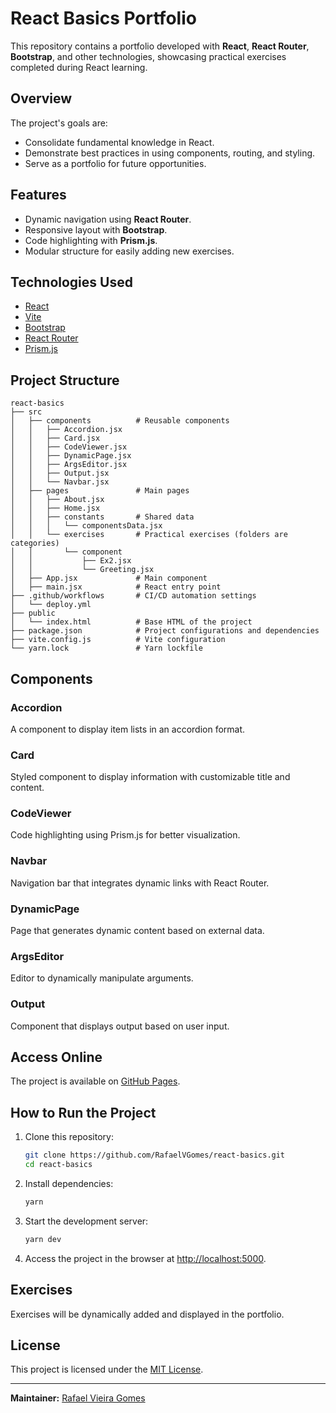 # React Basics Portfolio

This repository contains a portfolio developed with **React**, **React Router**, **Bootstrap**, and other technologies, showcasing practical exercises completed during React learning.

## Overview

The project's goals are:

- Consolidate fundamental knowledge in React.
- Demonstrate best practices in using components, routing, and styling.
- Serve as a portfolio for future opportunities.

## Features

- Dynamic navigation using **React Router**.
- Responsive layout with **Bootstrap**.
- Code highlighting with **Prism.js**.
- Modular structure for easily adding new exercises.

## Technologies Used

- [React](https://react.dev/)
- [Vite](https://vitejs.dev/)
- [Bootstrap](https://getbootstrap.com/)
- [React Router](https://reactrouter.com/)
- [Prism.js](https://prismjs.com/)

## Project Structure

```plaintext
react-basics
├── src
│   ├── components          # Reusable components
│   │   ├── Accordion.jsx
│   │   ├── Card.jsx
│   │   ├── CodeViewer.jsx
│   │   ├── DynamicPage.jsx
│   │   ├── ArgsEditor.jsx
│   │   ├── Output.jsx
│   │   └── Navbar.jsx
│   ├── pages               # Main pages
│   │   ├── About.jsx
│   │   ├── Home.jsx
│   │   ├── constants       # Shared data
│   │   │   └── componentsData.jsx
│   │   └── exercises       # Practical exercises (folders are categories)
│   │       └── component
│   │           ├── Ex2.jsx
│   │           └── Greeting.jsx
│   ├── App.jsx             # Main component
│   ├── main.jsx            # React entry point
├── .github/workflows       # CI/CD automation settings
│   └── deploy.yml
├── public
│   └── index.html          # Base HTML of the project
├── package.json            # Project configurations and dependencies
├── vite.config.js          # Vite configuration
└── yarn.lock               # Yarn lockfile
```

## Components

### Accordion

A component to display item lists in an accordion format.

### Card

Styled component to display information with customizable title and content.

### CodeViewer

Code highlighting using Prism.js for better visualization.

### Navbar

Navigation bar that integrates dynamic links with React Router.

### DynamicPage

Page that generates dynamic content based on external data.

### ArgsEditor

Editor to dynamically manipulate arguments.

### Output

Component that displays output based on user input.

## Access Online

The project is available on [GitHub Pages](https://rafaelvgomes.github.io/react-basics/).

## How to Run the Project

1. Clone this repository:

   ```bash
   git clone https://github.com/RafaelVGomes/react-basics.git
   cd react-basics
   ```

2. Install dependencies:

   ```bash
   yarn
   ```

3. Start the development server:

   ```bash
   yarn dev
   ```

4. Access the project in the browser at [http://localhost:5000](http://localhost:5000).

## Exercises

Exercises will be dynamically added and displayed in the portfolio.

## License

This project is licensed under the [MIT License](LICENSE).

---

**Maintainer:** [Rafael Vieira Gomes](https://github.com/RafaelVGomes)
